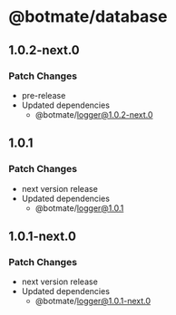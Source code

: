 # @botmate/database

## 1.0.2-next.0

### Patch Changes

- pre-release
- Updated dependencies
  - @botmate/logger@1.0.2-next.0

## 1.0.1

### Patch Changes

- next version release
- Updated dependencies
  - @botmate/logger@1.0.1

## 1.0.1-next.0

### Patch Changes

- next version release
- Updated dependencies
  - @botmate/logger@1.0.1-next.0
